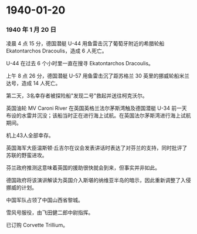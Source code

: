 # 1940-01-20

### 1940 年 1 月 20 日

凌晨 4 点 15 分，德国潜艇 U-44 用鱼雷击沉了葡萄牙附近的希腊轮船
Ekatontarchos Dracoulis，造成 6 人死亡。

U-44 在过去 6 个小时里一直在搜寻 Ekatontarchos Dracoulis。

上午 8 点 26 分，德国潜艇 U-57 用鱼雷击沉了距苏格兰 30
英里的挪威轮船米兰达号，造成 14 人死亡。

第二天，3名幸存者被探险船"发现二号"救起并送往柯克沃尔。

英国油轮 MV Caroni River 在英国英格兰法尔茅斯湾触及德国潜艇 U-34
前一天布设的水雷并沉没；该船当时正在进行海上试航。在英国法尔茅斯湾进行海上试航期间。

机上43人全部幸存。

英国海军大臣温斯顿·丘吉尔在议会发表讲话时表达了对芬兰的支持，同时批评了苏联的野蛮进攻。

芬兰政府推测这意味着英国的援助很快就会到来，但事实并非如此。

德国政府将该演讲解读为英国介入斯堪的纳维亚半岛的暗示，因此重新调整了入侵挪威的计划。

中国军队占领了中国山西省黎城。

雪风号服役，由飞田健二郎中尉指挥。

已订购 Corvette Trillium。